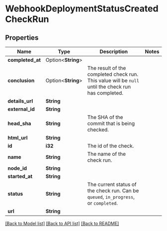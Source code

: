 # WebhookDeploymentStatusCreatedCheckRun

## Properties

Name | Type | Description | Notes
------------ | ------------- | ------------- | -------------
**completed_at** | Option<**String**> |  | 
**conclusion** | Option<**String**> | The result of the completed check run. This value will be `null` until the check run has completed. | 
**details_url** | **String** |  | 
**external_id** | **String** |  | 
**head_sha** | **String** | The SHA of the commit that is being checked. | 
**html_url** | **String** |  | 
**id** | **i32** | The id of the check. | 
**name** | **String** | The name of the check run. | 
**node_id** | **String** |  | 
**started_at** | **String** |  | 
**status** | **String** | The current status of the check run. Can be `queued`, `in_progress`, or `completed`. | 
**url** | **String** |  | 

[[Back to Model list]](../README.md#documentation-for-models) [[Back to API list]](../README.md#documentation-for-api-endpoints) [[Back to README]](../README.md)


